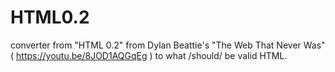# HTML0.2
converter from "HTML 0.2" from Dylan Beattie's "The Web That Never Was" ( https://youtu.be/8JOD1AQGqEg ) to what /should/ be valid HTML.
